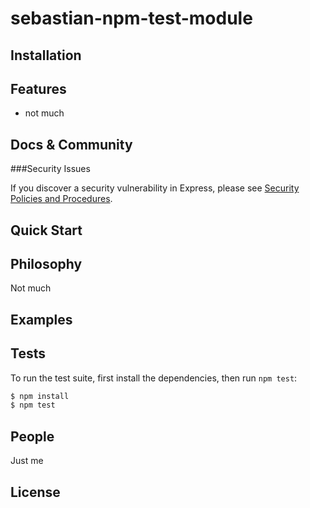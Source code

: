 # sebastian-npm-test-module

## Installation

## Features

  * not much

## Docs & Community

###Security Issues

If you discover a security vulnerability in Express, please see [Security Policies and Procedures](Security.md).

## Quick Start


## Philosophy

  Not much

## Examples


## Tests

  To run the test suite, first install the dependencies, then run `npm test`:

```bash
$ npm install
$ npm test
```

## People

Just me

## License

